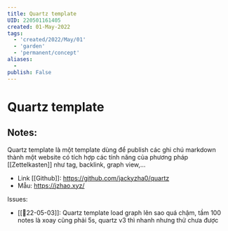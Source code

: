 ```yaml
---
title: Quartz template
UID: 220501161405
created: 01-May-2022
tags:
  - 'created/2022/May/01'
  - 'garden'
  - 'permanent/concept'
aliases:
  - 
publish: False
---
```

# Quartz template

## Notes:
Quartz template là một template dùng để publish các ghi chú markdown thành một website có tích hợp các tính năng của phương pháp [[Zettelkasten]] như tag, backlink, graph view,...

- Link [[Github]]: https://github.com/jackyzha0/quartz
- Mẫu: https://jzhao.xyz/

Issues:
- [[📝22-05-03]]: Quartz template load graph lên sao quá chậm, tầm 100 notes là xoay cũng phải 5s, quartz v3 thì nhanh nhưng thử chưa được
